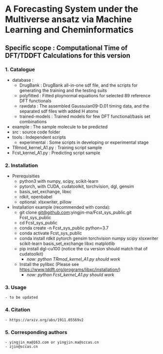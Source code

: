 # A Forecasting System under the Multiverse ansatz via Machine Learning and Cheminformatics

## Specific scope : Computational Time of DFT/TDDFT Calculations for this version

### 1. Catalogue
  - database : 
    - DrugBank : DrugBank all-in-one sdf file, and the scripts for generating the training and the testing suits
    - polyfitted : Fitted ploynormal equations for selected 89 reference DFT functionals
    - rawdata : The assembled Gaussuian09-D.01 timing data, and the separated sdf files with added H atoms
    - trained-models : Trained models for few DFT functional/basis set combinations
  - example : The sample molecule to be predicted 
  - src : source code folder
  - tools : Independent scripts 
    - experimental : Some scripts in developing or experimental stage
  - TRmod_kernel_A1.py : Training script sample
  - Fcst_kernel_A1.py : Predicting script sample

### 2. Installation
  - Prerequisities
    - python3 with numpy, scipy, scikit-learn
    - pytorch, with CUDA, cudatoolkit, torchvision, dgl, gensim 
    - basis_set_exchange, libxc
    - rdkit, openbabel
    - optional: xlsxwriter, pillow
  - Installation example (recommended with conda):
    - git clone git@github.com:yingjin-ma/Fcst_sys_public.git Fcst_sys_public
    - cd Fcst_sys_public
    - conda create -n Fcst_sys_public python=3.7
    - conda activate Fcst_sys_public
    - conda install rdkit pytorch gensim torchvision numpy scipy xlsxwriter scikit-learn basis_set_exchange libxc matplotlib
    - pip install dgl-cu100  (notice the cu version should match that of cudatoolkit)
      - *now: python TRmod_kernel_A1.py should work*
    - Install the pylibxc (Please see https://www.tddft.org/programs/libxc/installation/)
      - *now: python Fcst_kernel_A1.py should work*

### 3. Usage
    - to be updated
    
### 4. Citation
    - https://arxiv.org/abs/1911.05569v2

### 5. Corresponding authors
    - yingjin_ma@163.com or yingjin.ma@sccas.cn
    - zjin@sccas.cn



